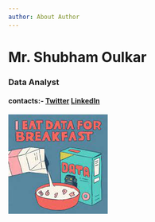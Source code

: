```yaml
---
author: About Author
---
```


# Mr. Shubham Oulkar
### Data Analyst
#### contacts:- [Twitter](https://twitter.com/shubhuoulkar) [LinkedIn](https://linkedin.com/in/shubham-oulkar-372797217)

![](download.jpg)